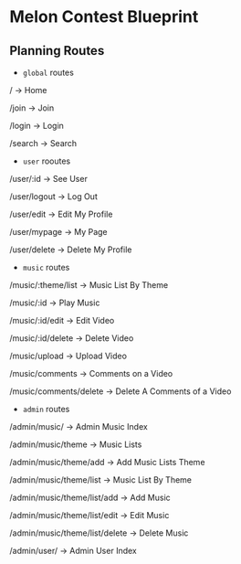 # Melon Contest Blueprint

## Planning Routes

- `global` routes

/ -> Home

/join -> Join

/login -> Login

/search -> Search

- `user` rooutes

/user/:id -> See User

/user/logout -> Log Out

/user/edit -> Edit My Profile

/user/mypage -> My Page

/user/delete -> Delete My Profile

- `music` routes

/music/:theme/list -> Music List By Theme

/music/:id -> Play Music

/music/:id/edit -> Edit Video

/music/:id/delete -> Delete Video

/music/upload -> Upload Video


/music/comments -> Comments on a Video

/music/comments/delete -> Delete A Comments of a Video

- `admin` routes

/admin/music/ -> Admin Music Index

/admin/music/theme -> Music Lists

/admin/music/theme/add -> Add Music Lists Theme

/admin/music/theme/list -> Music List By Theme

/admin/music/theme/list/add -> Add Music

/admin/music/theme/list/edit -> Edit Music

/admin/music/theme/list/delete -> Delete Music


/admin/user/ -> Admin User Index



